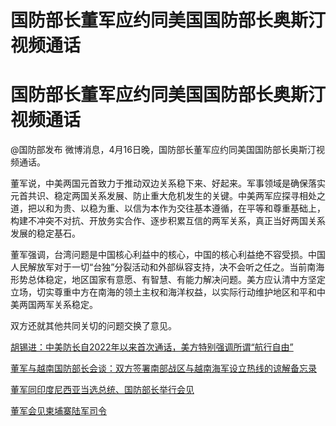 # 国防部长董军应约同美国国防部长奥斯汀视频通话

# 国防部长董军应约同美国国防部长奥斯汀视频通话

@国防部发布 微博消息，4月16日晚，国防部长董军应约同美国国防部长奥斯汀视频通话。

董军说，中美两国元首致力于推动双边关系稳下来、好起来。军事领域是确保落实元首共识、稳定两国关系发展、防止重大危机发生的关键。中美两军应探寻相处之道，把以和为贵、以稳为重、以信为本作为交往基本遵循，在平等和尊重基础上，构建不冲突不对抗、开放务实合作、逐步积累互信的两军关系，真正当好两国关系发展的稳定基石。

董军强调，台湾问题是中国核心利益中的核心，中国的核心利益绝不容受损。中国人民解放军对于一切“台独”分裂活动和外部纵容支持，决不会听之任之。当前南海形势总体稳定，地区国家有意愿、有智慧、有能力解决问题。美方应认清中方坚定立场，切实尊重中方在南海的领土主权和海洋权益，以实际行动维护地区和平和中美两国两军关系稳定。

双方还就其他共同关切的问题交换了意见。

[胡锡进：中美防长自2022年以来首次通话，美方特别强调所谓“航行自由”](https://news.qq.com/rain/a/20240417A01J3300)

[董军与越南国防部长会谈：双方签署南部战区与越南海军设立热线的谅解备忘录](https://news.qq.com/rain/a/20240412A06B7L00)

[董军同印度尼西亚当选总统、国防部长举行会见](https://news.qq.com/rain/a/20240403V03B2L00)

[董军会见柬埔寨陆军司令](https://news.qq.com/rain/a/20240326V03MZ900)

